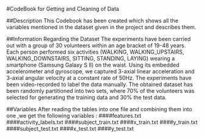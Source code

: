 #CodeBook for Getting and Cleaning of Data 

##Description 
This Codebook has been created which shows all the variables mentioned in the dataset given in the project and describes them.

##Information Regarding the Dataset 
The experiments have been carried out with a group of 30 volunteers within an age bracket of 19-48 years. 
Each person performed six activities (WALKING, WALKING_UPSTAIRS, WALKING_DOWNSTAIRS, SITTING, STANDING, LAYING) wearing a 
smartphone (Samsung Galaxy S II) on the waist. Using its embedded accelerometer and gyroscope, we captured 3-axial linear 
acceleration and 3-axial angular velocity at a constant rate of 50Hz. The experiments have been video-recorded to label the 
data manually. The obtained dataset has been randomly partitioned into two sets, where 70% of the volunteers was selected for 
generating the training data and 30% the test data.


##Variables 
After reading the tables into one file and combining them into one ,we get the following variables :
####features.txt
####activity_labels.txt
####subject_train.txt
####x_train.txt
####y_train.txt
####subject_test.txt
####x_test.txt
####y_test.txt
